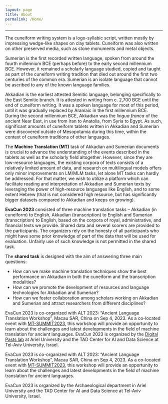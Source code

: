 ```yaml
---
layout: page
title: About
permalink: /Home/
---
```

___
The cuneiform writing system is a logo-syllabic script, written mostly by impressing wedge-like shapes on clay tablets. Cuneiform was also written on other preserved media, such as stone monuments and metal objects.  

Sumerian is the first recorded written language, spoken from around the fourth millennium BCE (perhaps before) to the early second millennium BCE. However, it remained a scholarly language studied, copied and taught as part of the cuneiform writing tradition that died out around the first two centuries of the common era. Sumerian is an isolate language that cannot be ascribed to any of the known language families.  

Akkadian is the earliest attested Semitic language, belonging specifically to the East Semitic branch. It is attested in writing from c. 2,700 BCE until the end of cuneiform writing. It was a spoken language for most of this period, until it was gradually replaced by Aramaic in the first millennium BCE. During the second millennium BCE, Akkadian was the *lingua franca* of the ancient Near East, in use from Iran to Anatolia, from Syria to Egypt. As such, significant amounts of cuneiform tablets written in Akkadian and Sumerian were discovered outside of Mesopotamia during this time, within the context of cuneiform traditions of other languages.  

The **Machine Translation (MT)** task of Akkadian and Sumerian documents is crucial to advance the understanding of the events described in the tablets as well as the scholarly field altogether. However, since they are low-resource languages, the existing corpora of texts consists of a relatively limited amount of data, and research on multilingual models offers only minor improvements on LM/MLM tasks, let alone MT tasks can hardly be addressed. For that matter, we wish to utilize a platform which can facilitate reading and interpretation of Akkadian and Sumerian texts by leveraging the power of high-resource languages like English, and to some extent Hebrew (that is not considered high resource, but has significantly bigger datasets compared to Akkadian and keeps on growing).  

**EvaCun 2023** consisted of three machine translation tasks – Akkadian (in cuneiform) to English, Akkadian (transcription) to English and Sumerian (transcription) to English, based on the corpora of royal, administrative, and financial texts we provide. Shared data and several scorers are provided to the participants. The organizers rely on the honesty of all participants who might have some prior knowledge of part of the data that will be used for evaluation. Unfairly use of such knowledge is not permitted in the shared task.  

The **shared task** is designed with the aim of answering three main questions:
- How can we make machine translation techniques show the best performance on Akkadian in both the cuneiform and the transcription modalities?
- How can we promote the development of resources and language technologies for Akkadian and Sumerian?
- How can we foster collaboration among scholars working on Akkadian and Sumerian and attract researchers from different disciplines?  

EvaCun 2023 is co-organized with ALT 2023: “Ancient Language Translation Workshop”, Macau SAR, China on Sep 4, 2023. As a co-located event with [MT-SUMMIT2023](https://mtsummit2023.scimeeting.cn/en/web/index/), this workshop will provide an opportunity to learn about the challenges and latest developments in the field of machine translation for ancient languages. EvaCun 2023 is organized by the [Digital Pasts lab](https://digitalpasts.github.io/) at Ariel University and the TAD Center for AI and Data Science at Tel-Aviv University, Israel.







EvaCun 2023 is co-organized with ALT 2023: “Ancient Language Translation Workshop”,
Macau SAR, China on Sep 4, 2023. As a co-located event with [MT-SUMMIT2023](https://mtsummit2023.scimeeting.cn/en/web/index/),
this workshop will provide an
opportunity to learn about the challenges and latest developments in the field of machine
translation for ancient languages.  

EvaCun 2023 is organized by the Archaeological
department in Ariel University and the TAD Center for AI and Data Science at Tel-Aviv
University, Israel.
